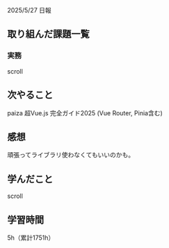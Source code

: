 2025/5/27 日報
## 取り組んだ課題一覧


### 実務
scroll


## 次やること
paiza
超Vue.js 完全ガイド2025 (Vue Router, Pinia含む)


## 感想
頑張ってライブラリ使わなくてもいいのかも。


## 学んだこと
scroll


## 学習時間
5h（累計1751h）
